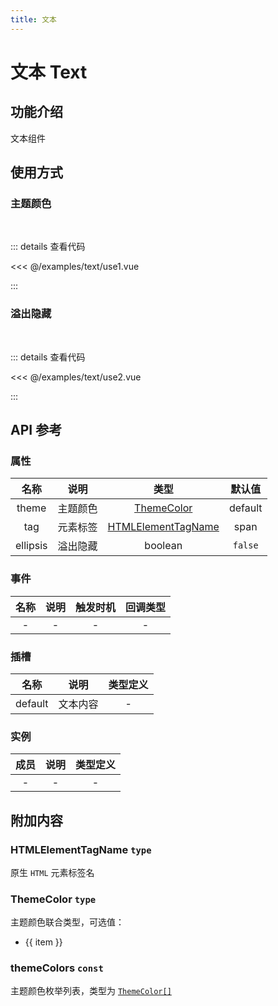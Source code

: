 ```yaml
---
title: 文本
---
```


# 文本 Text

## 功能介绍

文本组件

## 使用方式

### 主题颜色

<br />
<TextUse1 />

::: details 查看代码

<<< @/examples/text/use1.vue

:::

### 溢出隐藏

<br />
<TextUse2 />

::: details 查看代码

<<< @/examples/text/use2.vue

:::

## API 参考

### 属性

|   名称   |   说明   |                      类型                      | 默认值  |
| :------: | :------: | :--------------------------------------------: | :-----: |
|  theme   | 主题颜色 |         [ThemeColor](#themecolor-type)         | default |
|   tag    | 元素标签 | [HTMLElementTagName](#htmlelementtagname-type) |  span   |
| ellipsis | 溢出隐藏 |                    boolean                     | `false` |

### 事件

| 名称 | 说明 | 触发时机 | 回调类型 |
| :--: | :--: | :------: | :------: |
|  -   |  -   |    -     |    -     |

### 插槽

|  名称   |   说明   | 类型定义 |
| :-----: | :------: | :------: |
| default | 文本内容 |    -     |

### 实例

| 成员 | 说明 | 类型定义 |
| :--: | :--: | :------: |
|  -   |  -   |    -     |

## 附加内容

### HTMLElementTagName `type`

原生 `HTML` 元素标签名

### ThemeColor `type`

主题颜色联合类型，可选值：

<ul>
    <li v-for="(item, index) in themeColors" :key="index">{{ item }}</li>
</ul>

### themeColors `const`

主题颜色枚举列表，类型为 [`ThemeColor[]`](#ThemeColor-type)

<script setup>
import { themeColors } from 'wink-ui';
import TextUse1 from './use1.vue';
import TextUse2 from './use2.vue';
</script>
